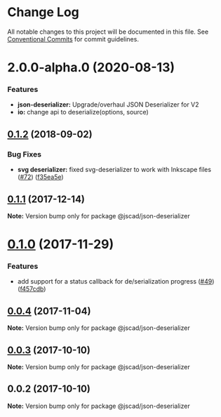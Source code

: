 # Change Log

All notable changes to this project will be documented in this file.
See [Conventional Commits](https://conventionalcommits.org) for commit guidelines.

# 2.0.0-alpha.0 (2020-08-13)

### Features

* **json-deserializer:** Upgrade/overhaul JSON Deserializer for V2
* **io:** change api to deserialize(options, source)





<a name="0.1.2"></a>
## [0.1.2](https://github.com/jscad/io/compare/@jscad/json-deserializer@0.1.1...@jscad/json-deserializer@0.1.2) (2018-09-02)


### Bug Fixes

* **svg deserializer:** fixed svg-deserializer to work with Inkscape files ([#72](https://github.com/jscad/io/issues/72)) ([f35ea5e](https://github.com/jscad/io/commit/f35ea5e))




<a name="0.1.1"></a>
## [0.1.1](https://github.com/jscad/io/compare/@jscad/json-deserializer@0.1.0...@jscad/json-deserializer@0.1.1) (2017-12-14)




**Note:** Version bump only for package @jscad/json-deserializer

<a name="0.1.0"></a>
# [0.1.0](https://github.com/jscad/io/compare/@jscad/json-deserializer@0.0.4...@jscad/json-deserializer@0.1.0) (2017-11-29)


### Features

* add support for a status callback for de/serialization progress ([#49](https://github.com/jscad/io/issues/49)) ([f457cdb](https://github.com/jscad/io/commit/f457cdb))




<a name="0.0.4"></a>
## [0.0.4](https://github.com/jscad/io/compare/@jscad/json-deserializer@0.0.3...@jscad/json-deserializer@0.0.4) (2017-11-04)




**Note:** Version bump only for package @jscad/json-deserializer

<a name="0.0.3"></a>
## [0.0.3](https://github.com/jscad/io/compare/@jscad/json-deserializer@0.0.2...@jscad/json-deserializer@0.0.3) (2017-10-10)




**Note:** Version bump only for package @jscad/json-deserializer

<a name="0.0.2"></a>
## 0.0.2 (2017-10-10)




**Note:** Version bump only for package @jscad/json-deserializer
